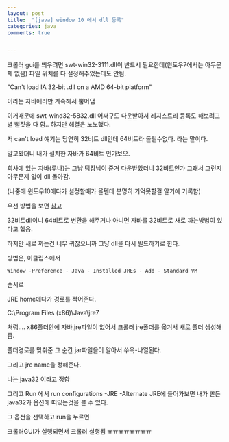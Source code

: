 ```yaml
---
layout: post
title:  "[java] window 10 에서 dll 등록"
categories: java
comments: true


---
```


크롤러 gui를 띄우려면 swt-win32-3111.dll이 반드시 필요한데(윈도우7에서는 아무문제 없음) 파일 위치를 다 설정해주었는데도 안됨.

"Can't load IA 32-bit .dll on a AMD 64-bit platform"

이라는 자바에러만 계속해서 뿜어댐

이거때문에  swt-wind32-5832.dll 어쩌구도 다운받아서 레지스트리 등록도 해보려고 별 뻘짓을 다 함.. 하지만 해결은 노노했다.

저 can't load 얘기는 당연히 32비트 dll인데 64비트라 돌릴수없다. 라는 말이다. 

알고봤더니 내가 설치한 자바가 64비트 인가보오.

회사에 있는 자바(루나)는 그냥 팀장님이 준거 다운받았더니 32비트인가 그래서 그런지 아무문제 없이 dll 돌아감.

(나중에 윈도우10에다가 설정할때가 올텐데 분명히 기억못할걸 알기에 기록함)

우선 방법을 보면 [참고](<https://huammmm1.tistory.com/445>)

32비트dll이니 64비트로 변환을 해주거나 아니면 자바를 32비트로 새로 까는방법이 있다고 했음.

하지만 새로 까는건 너무 귀찮으니까 그냥 dll을 다시 빌드하기로 한다.

방법은, 이클립스에서  

~~~
Window -Preference - Java - Installed JREs - Add - Standard VM
~~~

순서로 

JRE home에다가 경로를 적어준다.

  C:\Program Files (x86)\Java\jre7

처럼.... x86폴더안에 자바,jre파일이 없어서 크롤러 jre폴더를 옮겨서 새로 폴더 생성해줌.

폴더경로를 맞춰준 그 순간 jar파일을이 알아서 쑤욱-나열된다.

그리고 jre name을 정해준다.

나는 java32 이라고 정함

그리고 Run 에서 run configurations -JRE -Alternate JRE에 들어가보면 내가 만든 java32가 옵션에 떠있는것을 볼 수 있다.

그 옵션을 선택하고 run을 누르면

크롤러GUI가 실행되면서 크롤러 실행됨 ㅠㅠㅠㅠㅠㅠㅠㅠ



